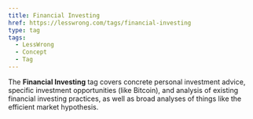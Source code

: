 ```yaml
---
title: Financial Investing
href: https://lesswrong.com/tags/financial-investing
type: tag
tags:
  - LessWrong
  - Concept
  - Tag
---
```


The **Financial Investing** tag covers concrete personal investment advice, specific investment opportunities (like Bitcoin), and analysis of existing financial investing practices, as well as broad analyses of things like the efficient market hypothesis.